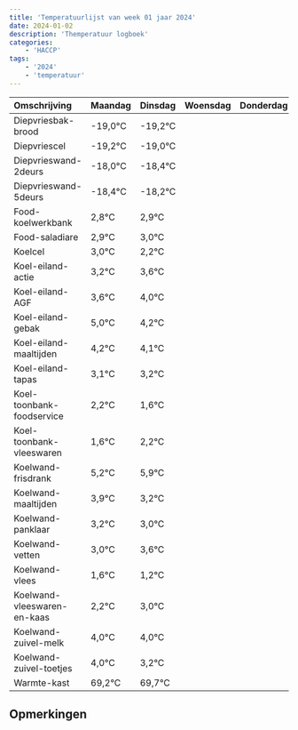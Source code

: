 ```yaml
---
title: 'Temperatuurlijst van week 01 jaar 2024'
date: 2024-01-02
description: 'Themperatuur logboek'
categories:
    - 'HACCP'
tags:
    - '2024'
    - 'temperatuur'
---
```

|Omschrijving|Maandag|Dinsdag|Woensdag|Donderdag|Vrijdag|Zaterdag|Zondag|
|:---|:---|:---|:---|:---|:---|:---|:---|
|Diepvriesbak-brood|-19,0°C|-19,2°C| | | | | |
|Diepvriescel|-19,2°C|-19,0°C| | | | | |
|Diepvrieswand-2deurs|-18,0°C|-18,4°C| | | | | |
|Diepvrieswand-5deurs|-18,4°C|-18,2°C| | | | | |
|Food-koelwerkbank|2,8°C|2,9°C| | | | | |
|Food-saladiare|2,9°C|3,0°C| | | | | |
|Koelcel|3,0°C|2,2°C| | | | | |
|Koel-eiland-actie|3,2°C|3,6°C| | | | | |
|Koel-eiland-AGF|3,6°C|4,0°C| | | | | |
|Koel-eiland-gebak|5,0°C|4,2°C| | | | | |
|Koel-eiland-maaltijden|4,2°C|4,1°C| | | | | |
|Koel-eiland-tapas|3,1°C|3,2°C| | | | | |
|Koel-toonbank-foodservice|2,2°C|1,6°C| | | | | |
|Koel-toonbank-vleeswaren|1,6°C|2,2°C| | | | | |
|Koelwand-frisdrank|5,2°C|5,9°C| | | | | |
|Koelwand-maaltijden|3,9°C|3,2°C| | | | | |
|Koelwand-panklaar|3,2°C|3,0°C| | | | | |
|Koelwand-vetten|3,0°C|3,6°C| | | | | |
|Koelwand-vlees|1,6°C|1,2°C| | | | | |
|Koelwand-vleeswaren-en-kaas|2,2°C|3,0°C| | | | | |
|Koelwand-zuivel-melk|4,0°C|4,0°C| | | | | |
|Koelwand-zuivel-toetjes|4,0°C|3,2°C| | | | | |
|Warmte-kast|69,2°C|69,7°C| | | | | |

## Opmerkingen



